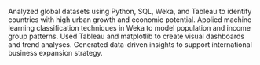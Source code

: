 Analyzed global datasets using Python, SQL, Weka, and Tableau to identify countries with high urban growth and economic potential.
Applied machine learning classification techniques in Weka to model population and income group patterns.
Used Tableau and matplotlib to create visual dashboards and trend analyses.
Generated data-driven insights to support international business expansion strategy.
